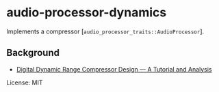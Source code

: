 # audio-processor-dynamics

Implements a compressor [`audio_processor_traits::AudioProcessor`].

## Background
* [Digital Dynamic Range Compressor Design — A Tutorial and Analysis](https://www.eecs.qmul.ac.uk/~josh/documents/2012/GiannoulisMassbergReiss-dynamicrangecompression-JAES2012.pdf)

License: MIT
